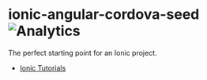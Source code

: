 ionic-angular-cordova-seed ![Analytics](https://ga-beacon.appspot.com/UA-34529482-6/kazoku/readme?pixel)
==========================

The perfect starting point for an Ionic project.

- [Ionic Tutorials](http://ionicframework.com/tutorials/)
